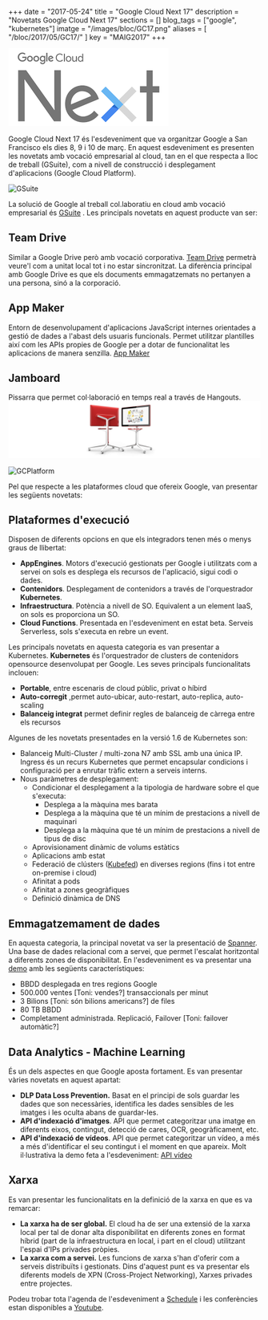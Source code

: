 +++
date        = "2017-05-24"
title       = "Google Cloud Next 17"
description = "Novetats Google Cloud Next 17"
sections = []
blog_tags = ["google", "kubernetes"]
imatge = "/images/bloc/GC17.png"
aliases = [
"/bloc/2017/05/GC17/"
]
key         = "MAIG2017"
+++

![GoogleNext17](/images/bloc/GC17.png)

Google Cloud Next 17 és l'esdeveniment que va organitzar Google a San Francisco els dies 8, 9 i 10 de març. En aquest esdeveniment es presenten les novetats amb vocació empresarial al cloud, tan en el que respecta a lloc de treball (GSuite), com a nivell de construcció i desplegament d'aplicacions (Google Cloud Platform).

![GSuite](/images/bloc/Imatge1.png)

La solució de Google al treball col.laboratiu en cloud amb vocació empresarial és [GSuite](https://gsuite.google.es/) . Les principals novetats en aquest producte van ser:

## Team Drive 
Similar a Google Drive però amb vocació corporativa. [Team Drive](https://www.youtube.com/watch?v=ywBuQZOHX-E) permetrà veure'l com a unitat local tot i no estar sincronitzat. La diferència principal amb Google Drive es que els documents emmagatzemats no pertanyen a una persona, sinó a la corporació. 

## App Maker
Entorn de desenvolupament d'aplicacions JavaScript internes orientades a gestió de dades a l'abast dels usuaris funcionals. Permet utilitzar plantilles així com les APIs propies de Google per a dotar de funcionalitat les aplicacions de manera senzilla. [App Maker](https://www.youtube.com/watch?v=Br6aNwDXDgQ)

<!--[Toni: quina utilitat té a nivell empresa? Necessites un navegador? és scripting a com el gscript que hi ha a Spreadsheets? Ho pots explicar?]-->

## Jamboard 
Pissarra que permet col·laboració en temps real a través de Hangouts.
![Jamboard](/images/bloc/jamboard.jpg)

![GCPlatform](/images/bloc/Imatge3.png)

Pel que respecte a les plataformes cloud que ofereix Google, van presentar les següents novetats:

## Plataformes d'execució
Disposen de diferents opcions en que els integradors tenen més o menys graus de llibertat:

- **AppEngines**. Motors d'execució gestionats per Google i utilitzats com a servei on sols es desplega els recursos de l'aplicació, sigui codi o dades.
- **Contenidors**. Desplegament de contenidors a través de l'orquestrador **Kubernetes**. 
- **Infraestructura**. Potència a nivell de SO. Equivalent a un element IaaS, on sols es proporciona un SO.
- **Cloud Functions**. Presentada en l'esdeveniment en estat beta. Serveis Serverless, sols s'executa en rebre un event.

Les principals novetats en aquesta categoria es van presentar a Kubernetes.
**Kubernetes** és l'orquestrador de clusters de contenidors opensource desenvolupat per Google. Les seves principals funcionalitats inclouen:

- **Portable**, entre escenaris de cloud públic, privat o híbird
- **Auto-corregit** ,permet auto-ubicar, auto-restart, auto-replica, auto-scaling
- **Balanceig integrat** permet definir regles de balanceig de càrrega entre els recursos 

Algunes de les novetats presentades en la versió 1.6 de Kubernetes son:

- Balanceig Multi-Cluster / multi-zona  N7 amb SSL amb una única IP. Ingress és un recurs Kubernetes que permet encapsular condicions i configuració per a enrutar tràfic extern a serveis interns.
- Nous paràmetres de desplegament:
   - Condicionar el desplegament a la tipologia de hardware sobre el que s'executa:
        - Desplega a la màquina mes barata
        - Desplega a la màquina que té un mínim de prestacions a nivell de maquinari
        - Desplega a la màquina que té un mínim de prestacions a nivell de tipus de disc
  - Aprovisionament dinàmic de volums estàtics 
  - Aplicacions amb estat
  - Federació de clústers ([Kubefed](https://kubernetes.io/docs/tasks/federation/set-up-cluster-federation-kubefed/)) en diverses regions (fins i tot entre on-premise i cloud)
  - Afinitat a pods
  - Afinitat a zones geogràfiques
  - Definició dinàmica de DNS 

## Emmagatzemament de dades
En aquesta categoria, la principal novetat va ser la presentació de [Spanner](https://cloud.google.com/spanner/). Una base de dades relacional com a servei, que permet l'escalat horitzontal a diferents zones de disponibilitat. En l'esdeveniment es va presentar una [demo](https://www.youtube.com/watch?v=AC9xUc4SkvU) amb les següents característiques:

- BBDD desplegada en tres regions Google
- 500.000 ventes [Toni: vendes?] transaccionals per minut
- 3 Bilions [Toni: són bilions americans?] de files
- 80 TB BBDD
- Completament administrada. Replicació, Failover [Toni: failover automàtic?]

## Data Analytics - Machine Learning
És un dels aspectes en que Google aposta fortament. Es van presentar vàries novetats en aquest apartat: 
- **DLP Data Loss Prevention.** Basat en el principi de sols guardar les dades que son necessàries, identifica les dades sensibles de les imatges i les oculta abans de guardar-les.
- **API d'indexació d'imatges**. API que permet categoritzar una imatge en diferents eixos, contingut, detecció de cares, OCR, geogràficament, etc.
- **API d'indexació de vídeos**. API que permet categoritzar un vídeo, a més a més d'identificar el seu contingut i el moment en que apareix. Molt il·lustrativa la demo feta a l'esdeveniment: [API vídeo ](https://www.youtube.com/watch?v=mDAoLO4G4CQ)

## Xarxa
Es van presentar les funcionalitats en la definició de la xarxa en que es va remarcar:
- **La xarxa ha de ser global.** El cloud ha de ser una extensió de la xarxa local per tal de donar alta disponibilitat en diferents zones en format híbrid (part de la infraestructura en local, i part en el cloud) utilitzant l'espai d'IPs privades pròpies.
- **La xarxa com a servei.** Les funcions de xarxa s'han d'oferir com a serveis distribuïts i gestionats. Dins d'aquest punt es va presentar els diferents models de XPN (Cross-Project Networking), Xarxes privades entre projectes. 

Podeu trobar tota l'agenda de l'esdeveniment a [Schedule](https://cloudnext.withgoogle.com/schedule) i les conferències estan disponibles a [Youtube](https://www.youtube.com/playlist?list=PLIivdWyY5sqI8RuUibiH8sMb1ExIw0lAR).
